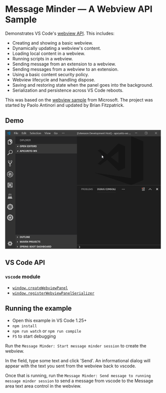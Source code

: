 # Message Minder — A Webview API Sample

Demonstrates VS Code's [webview API](https://code.visualstudio.com/api/extension-guides/webview). This includes:

- Creating and showing a basic webview.
- Dynamically updating a webview's content.
- Loading local content in a webview.
- Running scripts in a webview.
- Sending message from an extension to a webview.
- Sending messages from a webview to an extension.
- Using a basic content security policy.
- Webview lifecycle and handling dispose.
- Saving and restoring state when the panel goes into the background.
- Serialization and persistence across VS Code reboots.

This was based on the [webview sample](https://github.com/Microsoft/vscode-extension-samples/tree/master/webview-sample) from Microsoft. The project was started by Paolo Antinori and updated by Brian Fitzpatrick.

## Demo

![demo](vscode-webview-demo.gif)

## VS Code API

### `vscode` module

- [`window.createWebviewPanel`](https://code.visualstudio.com/api/references/vscode-api#window.createWebviewPanel)
- [`window.registerWebviewPanelSerializer`](https://code.visualstudio.com/api/references/vscode-api#window.registerWebviewPanelSerializer)

## Running the example

- Open this example in VS Code 1.25+
- `npm install`
- `npm run watch` or `npm run compile`
- `F5` to start debugging

Run the `Message Minder: Start message minder session` to create the webview.

In the field, type some text and click 'Send'. An informational dialog will appear with the text you sent from the webview back to vscode.

Once that is running, run the `Message Minder: Send message to running message minder session` to send a message from vscode to the Message area text area control in the webview.